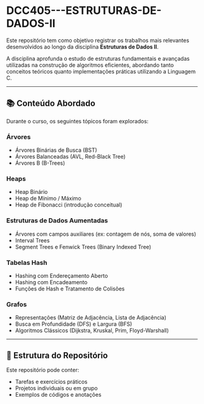 # DCC405---ESTRUTURAS-DE-DADOS-II


Este repositório tem como objetivo registrar os trabalhos mais relevantes desenvolvidos ao longo da disciplina **Estruturas de Dados II**.

A disciplina aprofunda o estudo de estruturas fundamentais e avançadas utilizadas na construção de algoritmos eficientes, abordando tanto conceitos teóricos quanto implementações práticas utilizando a Linguagem C.

---

## 📚 Conteúdo Abordado

Durante o curso, os seguintes tópicos foram explorados:

### Árvores
- Árvores Binárias de Busca (BST)
- Árvores Balanceadas (AVL, Red-Black Tree)
- Árvores B (B-Trees)

### Heaps
- Heap Binário
- Heap de Mínimo / Máximo
- Heap de Fibonacci (introdução conceitual)

### Estruturas de Dados Aumentadas
- Árvores com campos auxiliares (ex: contagem de nós, soma de valores)
- Interval Trees
- Segment Trees e Fenwick Trees (Binary Indexed Tree)

### Tabelas Hash
- Hashing com Endereçamento Aberto
- Hashing com Encadeamento
- Funções de Hash e Tratamento de Colisões

### Grafos
- Representações (Matriz de Adjacência, Lista de Adjacência)
- Busca em Profundidade (DFS) e Largura (BFS)
- Algoritmos Clássicos (Dijkstra, Kruskal, Prim, Floyd-Warshall)

---

## 📁 Estrutura do Repositório

Este repositório pode conter:

- Tarefas e exercícios práticos
- Projetos individuais ou em grupo
- Exemplos de códigos e anotações
